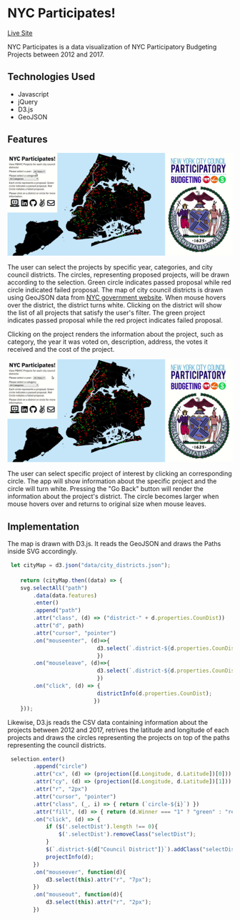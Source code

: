 # NYC Participates!

[Live Site](https://bkim3395.github.io/nycParticipates/)

NYC Participates is a data visualization of NYC Participatory Budgeting Projects between 2012 and 2017.

## Technologies Used
+ Javascript
+ jQuery
+ D3.js
+ GeoJSON

## Features

[Feature_1]:https://raw.githubusercontent.com/bkim3395/nycParticipates/master/images/image_1.gif "Feature_1"
![alt-text][Feature_1]

The user can select the projects by specific year, categories, and city council districts. The circles, representing proposed projects, will be drawn according to the selection. Green circle indicates passed proposal while red circle indicated failed proposal. The map of city council districts is drawn using GeoJSON data from [NYC government website](https://www1.nyc.gov/site/planning/data-maps/open-data/districts-download-metadata.page). When mouse hovers over the district, the district turns white. Clicking on the district will show the list of all projects that satisfy the user's filter. The green project indicates passed proposal while the red project indicates failed proposal.

Clicking on the project renders the information about the project, such as category, the year it was voted on, description, address, the votes it received and the cost of the project.


[Feature_2]:https://raw.githubusercontent.com/bkim3395/nycParticipates/master/images/Feature_3.gif "Feature_2"
![alt-text][Feature_2]

The user can select specific project of interest by clicking an corresponding circle. The app will show information about the specific project and the circle will turn white. Pressing the "Go Back" button will render the information about the project's district. The circle becomes larger when mouse hovers over and returns to original size when mouse leaves.

## Implementation

The map is drawn with D3.js. It reads the GeoJSON and draws the Paths inside SVG accordingly.

```javascript
 let cityMap = d3.json("data/city_districts.json");

    return (cityMap.then((data) => {
    svg.selectAll("path")
        .data(data.features)
        .enter()
        .append("path")
        .attr("class", (d) => ("district-" + d.properties.CounDist))
        .attr("d", path)
        .attr("cursor", "pointer")
        .on("mouseenter", (d)=>{
                            d3.select(`.district-${d.properties.CounDist}`).attr("fill", "white")
                            })
        .on("mouseleave", (d)=>{
                            d3.select(`.district-${d.properties.CounDist}`).attr("fill", "black")
                            })
        .on("click", (d) => {
                            districtInfo(d.properties.CounDist);
                           })       
    }));
```

Likewise, D3.js reads the CSV data containing information about the projects between 2012 and 2017, retrives the latitude and longitude of each projects and draws the circles representing the projects on top of the paths representing the council districts.

```javascript
 selection.enter()
        .append("circle")
        .attr("cx", (d) => (projection([d.Longitude, d.Latitude])[0]))
        .attr("cy", (d) => (projection([d.Longitude, d.Latitude])[1]))
        .attr("r", "2px")
        .attr("cursor", "pointer")
        .attr("class", (_, i) => { return (`circle-${i}`) })
        .attr("fill", (d) => { return (d.Winner === "1" ? "green" : "red"); })
        .on("click", (d) => {
            if ($('.selectDist').length !== 0){
                $('.selectDist').removeClass("selectDist");
            }
            $(`.district-${d["Council District"]}`).addClass("selectDist");
            projectInfo(d);
        })
        .on("mouseover", function(d){
            d3.select(this).attr("r", "7px");
        })
        .on("mouseout", function(d){
            d3.select(this).attr("r", "2px");
        })
```